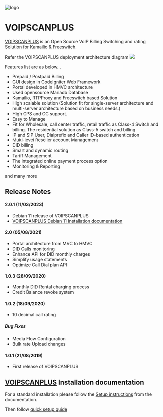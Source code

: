 ![logo](https://openvoips.org/v2/wp-content/uploads/2019/07/header.png)
# VOIPSCANPLUS

<a href="https://ov500.openvoips.org/">VOIPSCANPLUS</a> is an Open Source VoIP Billing Switching and rating Solution for Kamailio & Freeswitch. 

Refer the VOIPSCANPLUS deployment architecture diagram 
![](https://github.com/openvoips/VOIPSCANPLUS/blob/master/config/images/VOIPSCANPLUS%20Billing%20%26%20Routing%20VoIP%20Solution.jpg)

Features list are as below...

-  Prepaid / Postpaid Billing
-  GUI design in CodeIgniter Web Framework
-  Portal developed in HMVC architecture
-  Used opensource Mariadb Database
-  Kamailio, RTPProxy and Freeswitch based Solution
-  High scalable solution (Solution fit for single-server architecture and multi-server architecture based on business needs.)
-  High CPS and CC support.
-  Easy to Manage
-  Fit for Wholesale, call center traffic, retail traffic as Class-4 Switch and billing. The residential solution as Class-5 switch and billing
-  IP and SIP User, Dialprefix and Caller ID-based authentication
-  Multi-level Reseller account Management
-  DID billing
-  Smart and dynamic routing
-  Tariff Management
-  The integrated online payment process option
-  Monitoring & Reporting

and many more
## Release Notes
#### 2.0.1 (11/03/2023)
 - Debian 11 release of VOIPSCANPLUS
 - <a href="https://github.com/openvoips/VOIPSCANPLUS/blob/2.0.1/Installation_Debian.md">VOIPSCANPLUS Debian 11 Installation documentation </a>
#### 2.0  (05/08/2021)
- Portal architecture from MVC to HMVC
- DID Calls monitoring
- Enhance API for DID monthly charges
- Simplify usage statements
- Optimize Call Dial plan API 
#### 1.0.3  (28/09/2020)
- Monthly DID Rental charging process
- Credit Balance revoke system
#### 1.0.2  (18/09/2020)
- 10 decimal call rating
##### Bug Fixes
- Media Flow Configuration 
- Bulk rate Upload changes
#### 1.0.1 (21/08/2019)
 - First release of VOIPSCANPLUS
 

 
<a href="https://ov500.openvoips.org/">VOIPSCANPLUS</a> Installation documentation
--------------------------
For a standard installation please follow the <a href="https://ov500.openvoips.org/documentation/installation/">Setup instructions</a>
from the documentation.

Then follow <a href="https://ov500.openvoips.org/documentation/ov500-switch-user-guide/ov500-switch-login-page/">quick setup guide</a>
